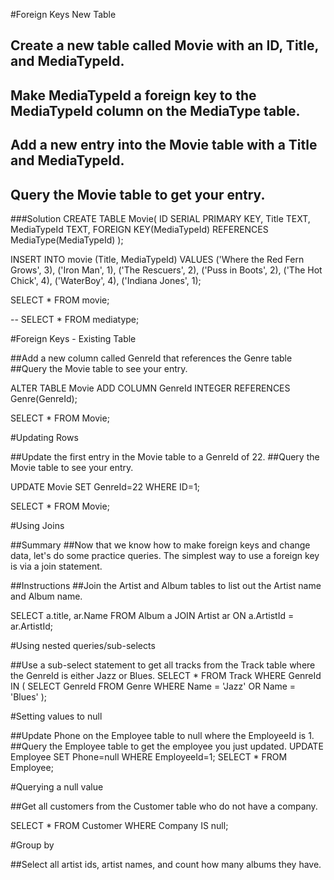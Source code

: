 #Foreign Keys New Table

##  Create a new table called Movie with an ID, Title, and MediaTypeId.
##  Make MediaTypeId a foreign key to the MediaTypeId column on the MediaType table.
##  Add a new entry into the Movie table with a Title and MediaTypeId.
##  Query the Movie table to get your entry.

###Solution
CREATE TABLE Movie(
ID SERIAL PRIMARY KEY,
Title TEXT,
MediaTypeId TEXT,
FOREIGN KEY(MediaTypeId) REFERENCES MediaType(MediaTypeId)
);

INSERT INTO movie
(Title, MediaTypeId)
VALUES
('Where the Red Fern Grows', 3),
('Iron Man', 1),
('The Rescuers', 2),
('Puss in Boots', 2),
('The Hot Chick', 4),
('WaterBoy', 4),
('Indiana Jones', 1);

SELECT * FROM movie;
 
-- SELECT * FROM mediatype;

#Foreign Keys - Existing Table

##Add a new column called GenreId that references the Genre table
##Query the Movie table to see your entry.

ALTER TABLE Movie
ADD COLUMN GenreId INTEGER REFERENCES Genre(GenreId);

SELECT * FROM Movie;

#Updating Rows

##Update the first entry in the Movie table to a GenreId of 22.
##Query the Movie table to see your entry.

UPDATE Movie
SET GenreId=22
WHERE ID=1;

SELECT * FROM Movie;

#Using Joins

##Summary
##Now that we know how to make foreign keys and change data, let's do some practice queries. The simplest way to use a foreign key is via a join statement.

##Instructions
##Join the Artist and Album tables to list out the Artist name and Album name.

SELECT a.title, ar.Name 
FROM Album a 
JOIN Artist ar ON a.ArtistId = ar.ArtistId;

#Using nested queries/sub-selects

##Use a sub-select statement to get all tracks from the Track table where the GenreId is either Jazz or Blues.
SELECT * FROM Track 
WHERE GenreId IN ( SELECT GenreId FROM Genre WHERE Name = 'Jazz' OR Name = 'Blues' );

#Setting values to null

##Update Phone on the Employee table to null where the EmployeeId is 1.
##Query the Employee table to get the employee you just updated.
UPDATE Employee SET Phone=null WHERE EmployeeId=1;
SELECT * FROM Employee;

#Querying a null value

##Get all customers from the Customer table who do not have a company.

SELECT * FROM Customer WHERE Company IS null;

#Group by

##Select all artist ids, artist names, and count how many albums they have.